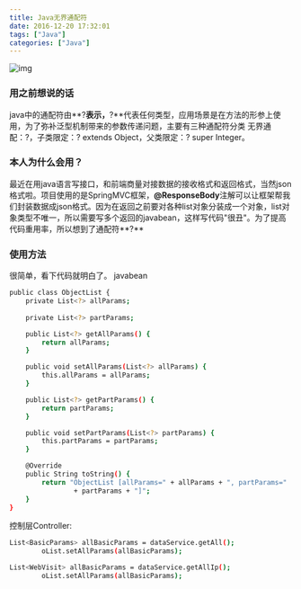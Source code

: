```yaml
---
title: Java无界通配符
date: 2016-12-20 17:32:01
tags: ["Java"]
categories: ["Java"]
---
```

![img](http://7xpm82.com1.z0.glb.clouddn.com/img/%E6%91%98%E8%A6%81%E5%9B%BE%E7%89%87/java.jpg)
<!-- more -->
### 用之前想说的话

java中的通配符由**?**表示，**?**代表任何类型，应用场景是在方法的形参上使用，为了弥补泛型机制带来的参数传递问题，主要有三种通配符分类 无界通配：?，子类限定：? extends Object，父类限定：? super Integer。

### 本人为什么会用？
最近在用java语言写接口，和前端商量对接数据的接收格式和返回格式，当然json格式啦。项目使用的是SpringMVC框架，**@ResponseBody**注解可以让框架帮我们封装数据成json格式。因为在返回之前要对各种list对象分装成一个对象，list对象类型不唯一，所以需要写多个返回的javabean，这样写代码"很丑"。为了提高代码重用率，所以想到了通配符**?**

### 使用方法

很简单，看下代码就明白了。
javabean
```bash
public class ObjectList {
	private List<?> allParams;
	
	private List<?> partParams;

	public List<?> getAllParams() {
		return allParams;
	}

	public void setAllParams(List<?> allParams) {
		this.allParams = allParams;
	}

	public List<?> getPartParams() {
		return partParams;
	}

	public void setPartParams(List<?> partParams) {
		this.partParams = partParams;
	}

	@Override
	public String toString() {
		return "ObjectList [allParams=" + allParams + ", partParams="
				+ partParams + "]";
	}
}
```
控制层Controller:
```bash
List<BasicParams> allBasicParams = dataService.getAll();
		oList.setAllParams(allBasicParams);
```
```bash
List<WebVisit> allBasicParams = dataService.getAllIp();
		oList.setAllParams(allBasicParams);
```
